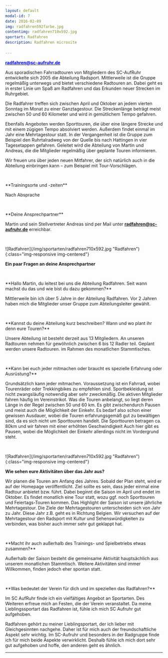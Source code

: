 ```yaml
---
layout: default
modal-id: 7
date: 2016-02-09
img: radfahren592farbe.jpg
contentimg: radfahren710x592.jpg
sportart: Radfahren
description: Radfahren microsite
             
---
```


<p><b><a href="mailto:radfahren@sc-aufruhr.de"><font color="#0000FF">radfahren@sc-aufruhr.de</font></a></b></p>
Aus sporadischen Fahrradtouren von Mitgliedern des SC-AufRuhr entwickelte sich 2005 die Abteilung Radsport. Mittlerweile ist die Gruppe regelmäßig unterwegs und bietet verschiedene Radtouren an. Dabei geht es in erster Linie um Spaß am Radfahren und das Erkunden neuer Strecken im Ruhrgebiet.

Die Radfahrer treffen sich zwischen April und Oktober an jedem vierten Sonntag im Monat zu einer Ganztagestour. Die Streckenlänge beträgt meist zwischen 50 und 60 Kilometer und wird in gemütlichem Tempo gefahren.

Ebenfalls Angeboten werden Sporttouren, die über eine längere Strecke und mit einem zügigen Tempo absolviert werden. Außerdem findet einmal im Jahr eine Mehrtagestour statt. In der Vergangenheit ist die Gruppe zum Beispiel den Ruhrtalradweg von der Quelle bis nach Hattingen in vier Tagesetappen gefahren.
Geleitet wird die Abteilung von Martin und Andreas, die die Mitglieder regelmäßig über geplante Touren informieren. 

Wir freuen uns über jeden neuen Mitfahrer, der sich natürlich auch in die Abteilung einbringen kann – zum Beispiel mit Tour-Vorschlägen.

  
<p>&nbsp;</p>
**Trainingsorte und -zeiten**

Nach Absprache

<p>&nbsp;</p>
**Deine Ansprechpartner**

Martin und sein Stellvertreter Andreas sind per Mail unter <b><a href="mailto:radfahren@sc-aufruhr.de"><font color="#0000FF">radfahren@sc-aufruhr.de</font></a></b> erreichbar.
  
<p>&nbsp;</p>
![Radfahren](/img/sportarten/radfahren710x592.jpg "Radfahren"){:class="img-responsive img-centered"}


**Ein paar Fragen an deine Ansprechpartner**

<p>&nbsp;</p>
**Hallo Martin, du leitest bei uns die Abteilung Radfahren. Seit wann machst du das und wie bist du dazu gekommen?**
  
Mittlerweile bin ich über 5 Jahre  in der Abteilung Radfahren. Vor 2 Jahren haben mich die Mitglieder unser Gruppe zum Abteilungsleiter gewählt.

<p>&nbsp;</p>
**Kannst du deine Abteilung kurz beschreiben? Wann und wo plant ihr denn eure Touren?**

Unsere Abteilung ist besteht derzeit aus 13 Mitgliedern. An unseren Radtouren nehmen für gewöhnlich zwischen 6 bis 12 Radler teil. Geplant werden unsere Radtouren. im Rahmen des monatlichen Stammtisches.
<p>&nbsp;</p>
**Kann bei euch jeder mitmachen oder braucht es spezielle Erfahrung oder Ausrüstung?**

Grundsätzlich kann jeder mitmachen. Voraussetzung ist ein Fahrrad, wobei Tourenräder oder Trekkingbikes zu  empfehlen sind.
Sportbekleidung ist nicht zwangsläufig notwendig aber sehr zweckmäßig. Die aktiven Mitglieder fahren häufig im Vereinstrikot.
Was die Touren anbelangt, so liegt deren Länge in der Regel zwischen 50 und 60 km. Es gibt zwischendurch Pausen und meist auch die Möglichkeit  der Einkehr. Es bedarf also schon einer gewissen Ausdauer, wobei die Touren erfahrungsgemäß gut zu bewältigen sind, da es sich nicht um Sporttouren handelt.
Die Sporttouren betragen ca. 80km und wir fahren mit einer erhöhten Geschwindigkeit  Auch hier gibt es Pausen, wobei die Möglichkeit der Einkehr allerdings nicht im Vordergrund steht. 

<p>&nbsp;</p>
![Radfahren](/img/sportarten/radfahren710x592.jpg "Radfahren"){:class="img-responsive img-centered"}

**Wie sehen eure Aktivitäten über das Jahr aus?**

Wir planen die Touren am Anfang des Jahres. Sobald der Plan steht, wird er auf der Homepage veröffentlicht. Ziel sollte es sein, dass jeder einmal eine Radtour anbietet bzw. führt.
Dabei beginnt die Saison im April und endet im Oktober. Es findet monatlich eine Tour statt, wozu ggf. noch Sporttouren und Feiertags-Touren kommen.
Das Highlight der Saison ist unsere jährliche Mehrtagestour. Die Ziele der Mehrtagestouren unterscheiden sich von Jahr zu Jahr. Diese Jahr z.B. geht es in Richtung Belgien.  Wir versuchen auf der Mehrtagestour den Radsport mit Kultur und Sehenswürdigkeiten zu verbinden, was bisher auch immer sehr gut geklappt hat.

<p>&nbsp;</p>
**Macht ihr auch außerhalb des Trainings- und Spielbetriebs etwas zusammen?**

Außerhalb der Saison besteht die gemeinsame Aktivität hauptsächlich aus unserem monatlichen Stammtisch. Weitere Aktivitäten sind immer Willkommen, finden jedoch eher spontan statt.
<p>&nbsp;</p>
**Was bedeutet der Verein für dich und im speziellen das Radfahren?**

Im SC AufRuhr finde ich ein vielfältiges Angebot an Sportarten.
Des Weiteren erfreue mich an Festen, die der Verein veranstaltet.
Da meine Lieblingssportart das Radfahren ist, fühle ich mich SC Aufruhr gut aufgehoben.

Radfahren gehört zu meiner Lieblingsportart, der ich lieber mit Gleichgesinnten nachgehe.
Daher ist für mich auch der freundschaftliche Aspekt sehr wichtig. Im SC-Aufruhr und besonders in der Radgruppe finde ich für mich beide Aspekte verwirklicht. Deshalb fühle ich mich dort sehr gut aufgehoben und hoffe, den anderen geht es ähnlich.

___
